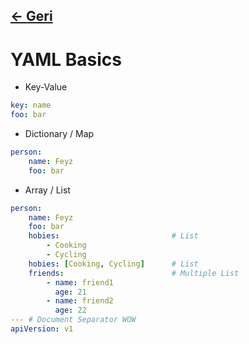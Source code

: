 ## [<- Geri](../README.md)

# YAML Basics

- Key-Value
```yml
key: name
foo: bar
```
- Dictionary / Map
```yml
person:
    name: Feyz
    foo: bar
```
- Array / List
```yml
person:
    name: Feyz
    foo: bar
    hobies:                         # List
        - Cooking
        - Cycling
    hobies: [Cooking, Cycling]      # List
    friends:                        # Multiple List
        - name: friend1
          age: 21
        - name: friend2
          age: 22
--- # Document Separator WOW
apiVersion: v1

```